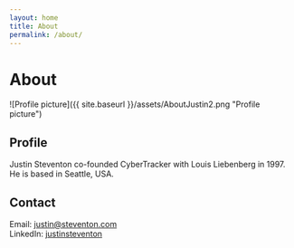 ```yaml
---
layout: home
title: About
permalink: /about/
---
```

# About

![Profile picture]({{ site.baseurl }}/assets/AboutJustin2.png "Profile picture")

## Profile
Justin Steventon co-founded CyberTracker with Louis Liebenberg in 1997. He is based in Seattle, USA.

## Contact
Email: [justin@steventon.com](mailto:justin@steventon.com)<br/>
LinkedIn: [justinsteventon](https://www.linkedin.com/in/justinsteventon/)